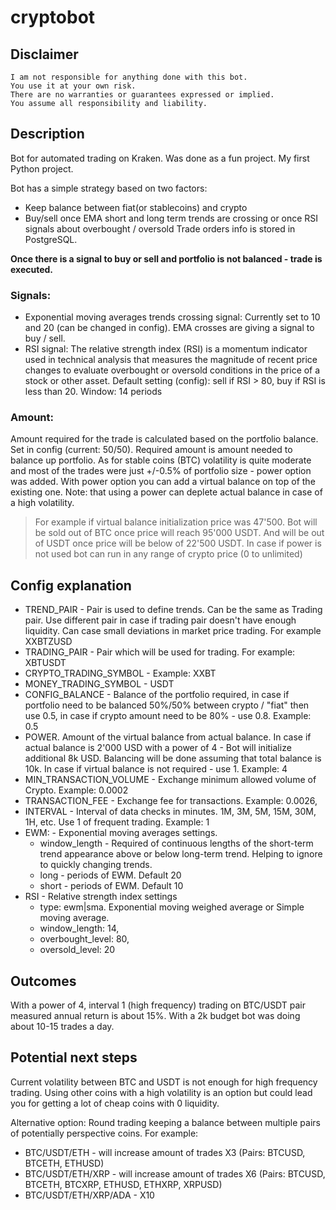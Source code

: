 # cryptobot

## Disclaimer
```
I am not responsible for anything done with this bot.
You use it at your own risk.
There are no warranties or guarantees expressed or implied.
You assume all responsibility and liability.
```

## Description
Bot for automated trading on Kraken. Was done as a fun project. My first Python project.

Bot has a simple strategy based on two factors:
-   Keep balance between fiat(or stablecoins) and crypto
-   Buy/sell once EMA short and long term trends are crossing or once RSI signals about overbought / oversold
Trade orders info is stored in PostgreSQL.

**Once there is a signal to buy or sell and portfolio is not balanced - trade is executed.**

### Signals:
- Exponential moving averages trends crossing signal:
Currently set to 10 and 20 (can be changed in config). EMA crosses are giving a signal to buy / sell.
- RSI signal:
The relative strength index (RSI) is a momentum indicator used in technical analysis that measures the magnitude of recent price changes to evaluate overbought or oversold conditions in the price of a stock or other asset.
Default setting (config): sell if RSI > 80, buy if RSI is less than 20. Window: 14 periods

### Amount:
Amount required for the trade is calculated based on the portfolio balance. Set in config (current: 50/50). Required amount is amount needed to balance up portfolio.
As for stable coins (BTC) volatility is quite moderate and most of the trades were just +/-0.5% of portfolio size - power option was added. With power option you can add a virtual balance on top of the existing one. Note: that using a power can deplete actual balance in case of a high volatility.
> For example if virtual balance initialization price was 47'500. Bot will be sold out of BTC once price will reach 95'000 USDT. And will be out of USDT once price will be below of 22'500 USDT.
> In case if power is not used bot can run in any range of crypto price (0 to unlimited)

## Config explanation
- TREND_PAIR - Pair is used to define trends. Can be the same as Trading pair. Use different pair in case if trading pair doesn't have enough liquidity. Can case small deviations in market price trading. For example XXBTZUSD
- TRADING_PAIR - Pair which will be used for trading. For example: XBTUSDT
- CRYPTO_TRADING_SYMBOL - Example: XXBT
- MONEY_TRADING_SYMBOL - USDT
- CONFIG_BALANCE - Balance of the portfolio required, in case if portfolio need to be balanced 50%/50% between crypto / "fiat" then use 0.5, in case if crypto amount need to be 80% - use 0.8. Example: 0.5
- POWER. Amount of the virtual balance from actual balance. In case if actual balance is 2'000 USD with a power of 4 - Bot will initialize additional 8k USD. Balancing will be done assuming that total balance is 10k. In case if virtual balance is not required - use 1. Example: 4
- MIN_TRANSACTION_VOLUME - Exchange minimum allowed volume of Crypto. Example: 0.0002
- TRANSACTION_FEE - Exchange fee for transactions. Example: 0.0026,
- INTERVAL - Interval of data checks in minutes. 1M, 3M, 5M, 15M, 30M, 1H, etc. Use 1 of frequent trading. Example: 1
- EWM: - Exponential moving averages settings.
	- window_length - Required of continuous lengths of the short-term trend appearance above or below long-term trend. Helping to ignore to quickly changing trends.
	- long - periods of EWM. Default 20
	- short - periods of EWM. Default 10
- RSI - Relative strength index settings 
	- type: ewm|sma. Exponential moving weighed average or Simple moving average.
    - window_length: 14,
    - overbought_level: 80,
    - oversold_level: 20
 
## Outcomes
With a power of 4, interval 1 (high frequency) trading on BTC/USDT pair measured annual return is about 15%. 
With a 2k budget bot was doing about 10-15 trades a day.

## Potential next steps
Current volatility between BTC and USDT is not enough for high frequency trading. Using other coins with a high volatility is an option but could lead you for getting a lot of cheap coins with 0 liquidity.

Alternative option: Round trading keeping a balance between multiple pairs of potentially perspective coins. For example:
- BTC/USDT/ETH - will increase amount of trades X3 (Pairs: BTCUSD, BTCETH, ETHUSD)
- BTC/USDT/ETH/XRP - will increase amount of trades X6 (Pairs: BTCUSD, BTCETH, BTCXRP, ETHUSD, ETHXRP, XRPUSD)
- BTC/USDT/ETH/XRP/ADA - X10
